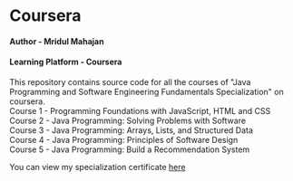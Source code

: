 # Coursera
#### Author - Mridul Mahajan
#### Learning Platform - Coursera
This repository contains source code for all the courses of "Java Programming and Software Engineering Fundamentals Specialization" on coursera.   
Course 1 - Programming Foundations with JavaScript, HTML and CSS   
Course 2 - Java Programming: Solving Problems with Software   
Course 3 - Java Programming: Arrays, Lists, and Structured Data   
Course 4 - Java Programming: Principles of Software Design   
Course 5 - Java Programming: Build a Recommendation System   

You can view my specialization certificate [here](coursera.org/verify/specialization/HD9725L3XTQS)
